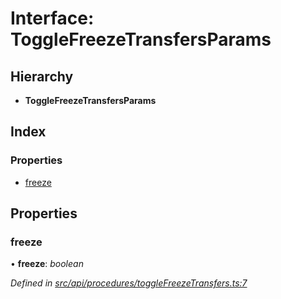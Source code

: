 # Interface: ToggleFreezeTransfersParams

## Hierarchy

* **ToggleFreezeTransfersParams**

## Index

### Properties

* [freeze](api_procedures.togglefreezetransfersparams.md#freeze)

## Properties

###  freeze

• **freeze**: *boolean*

*Defined in [src/api/procedures/toggleFreezeTransfers.ts:7](https://github.com/PolymathNetwork/polymesh-sdk/blob/6d34df1/src/api/procedures/toggleFreezeTransfers.ts#L7)*

